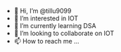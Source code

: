 - 👋 Hi, I’m @tillu9099
- 👀 I’m interested in IOT
- 🌱 I’m currently learning DSA
- 💞️ I’m looking to collaborate on IOT
- 📫 How to reach me ...

<!---
tillu9099/tillu9099 is a ✨ special ✨ repository because its `README.md` (this file) appears on your GitHub profile.
You can click the Preview link to take a look at your changes.
--->
